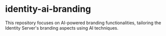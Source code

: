 # identity-ai-branding
This repository focuses on AI-powered branding functionalities, tailoring the Identity Server's branding aspects using AI techniques.
